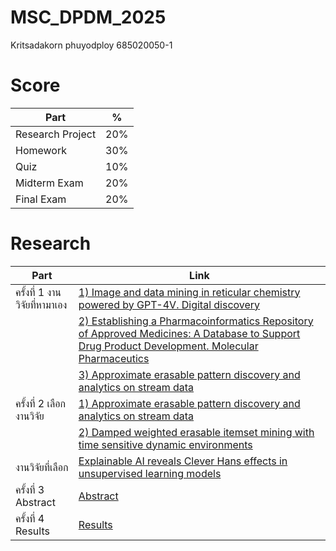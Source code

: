 # MSC_DPDM_2025
Kritsadakorn phuyodploy 685020050-1

# Score

| Part|  %|
| -------|------|
| Research Project|  20%|
| Homework|  30%|
| Quiz|  10%|
| Midterm Exam|  20%|
| Final Exam|  20%|


# Research
| Part| Link|
| ----------------------|----|
| ครั้งที่ 1 งานวิจัยที่หามาเอง| [1) Image and data mining in reticular chemistry powered by GPT-4V. Digital discovery](https://pubs.rsc.org/en/content/articlepdf/2024/dd/d3dd00239j)|
| | [2) Establishing a Pharmacoinformatics Repository of Approved Medicines: A Database to Support Drug Product Development. Molecular Pharmaceutics](https://pubs.acs.org/doi/pdf/10.1021/acs.molpharmaceut.4c00991)|
| | [3) Approximate erasable pattern discovery and analytics on stream data](https://pdf.sciencedirectassets.com/271505/1-s2.0-S0950705125X00022/1-s2.0-S0950705125002084/main.pdf?X-Amz-Security-Token=IQoJb3JpZ2luX2VjEB8aCXVzLWVhc3QtMSJHMEUCIBwxZEjqB1d7asSRuOJ8JWpaFjD2r%2Fn3i0uGAC2TbipDAiEAvaDDyMGPuvlTFboeJOW3WcHRUjKGTzZ1G8f9Rp96%2F94qswUIWBAFGgwwNTkwMDM1NDY4NjUiDFYe3DWnhxOeQfm7kCqQBZGGRUw18Czq04oTZ1WLQe3ShlAwTn1u%2FAkXkae364HnVGbhtaa%2Bynwqqh%2B3rCb74a0IeiIcyAn1IQvpWUtfqnUr3o3gBFm9r5BnpCzCXNX9%2FyhNI6wyDU178ZknI0HGBjl8SEILV9PgmxDrL7qwFoyBjdN7GCrYrirwhZlZRZY9mii4aM7stU7YzsYhI3z%2FHeQ5VAj%2BB4g8HZZiCwb1rdVRQrJ4oJw1ija562zHnfJegRLz9MxFJAf8WSzml8Z%2BY4SdZfZgE%2FEXROJLBJcGrZRepHFYCO%2F5wROpAvHdnzhnmyPaSfx%2B0iCFIzWQG%2FFiEQSMtjDMY5LP73BblNDCm3wRmsbVjNzhSHglDcXcAhao0EFeSPt941UGtbZH0lhuZZm0AVGuxhmlIbCjxz7Ygw6XGiVq00MwYauTwwWdEQbCOiU4Nil0OQgqdR5MKiGN4mvzFUvdZYEZmQsilN2H7LCnJSxLeqcEHN2vdFAIAgF0omrt2iwzbpPbCoS6aRqpMkqQ%2FyGGxz70FLRf701DehLP8wjIZqKFUlURZuQrcN0g5alWLR2Iv6k%2BwjBxnLEs3LGD4PEc6z3QIY69wLUgA3EADF1EF%2BpuygYDKiKIBEmjISKuSzRwxHuaWymyx3ngcCxBMdaO9P8dnnekZ8ncvtTKTG27qjZCZk8%2FjeMIzkunlRfKpnt%2BUlXzef1inxC%2F0O0%2FWgeAKIhmp1C5HweYPTzInBr8Qe8qm2Q4iMRYyh18pVTeH4wmpq8yA66a%2F2T42v688zIP50oQYF%2BXWfhQkBbpp8%2FIsy91JpVFC4oRvutk51GCsTzXcJ1xTBIDcgX0RSacQB79JGIWyuz2DwVw6%2BnTaRkviPlZ6hCH9uTau%2FFPMLHIxsQGOrEBhkfeChUiS7Caf6WR4npXM%2Fe9pGY1BJMzd1TmvJVFeFr%2B7kN%2BFLp7yxvXybB6keAZOHeabvN7pC1Ar9B7d6SYJIgj8IACu0UfFSaJEJNdu7V%2FRvT0wMSh5qAxMx54icZRR8aX9P7Gqg0yqgMzVa6DD%2FiWy%2BhDSDoxmPvydTM%2FG9WsJq1iaF8lpsJHu3LLam%2BKQXFDqJP7kaAe1jyuT4j3cRHvoy3y%2BZFNAw118SzIeD%2BI&X-Amz-Algorithm=AWS4-HMAC-SHA256&X-Amz-Date=20250805T070623Z&X-Amz-SignedHeaders=host&X-Amz-Expires=300&X-Amz-Credential=ASIAQ3PHCVTY6JCS7GIS%2F20250805%2Fus-east-1%2Fs3%2Faws4_request&X-Amz-Signature=3aca237f06818cc9fa4118988a73eca325fdbdd5f37b93382a735acfe4965bb2&hash=8ce937e6f15163d832e21b5dc1b269773d9560bb5ee89f9dcfedce3404edb55e&host=68042c943591013ac2b2430a89b270f6af2c76d8dfd086a07176afe7c76c2c61&pii=S0950705125002084&tid=spdf-e0d711b4-f558-4bcc-9ded-c1b24b477b17&sid=3c996fa71563b4467f890e4-294d7c857bfdgxrqb&type=client&tsoh=d3d3LnNjaWVuY2VkaXJlY3QuY29t&rh=d3d3LnNjaWVuY2VkaXJlY3QuY29t&ua=12095d56045454505854&rr=96a473978c064e3c&cc=th)|
| ครั้งที่ 2 เลือกงานวิจัย| [1) Approximate erasable pattern discovery and analytics on stream data](https://pdf.sciencedirectassets.com/271505/1-s2.0-S0950705125X00022/1-s2.0-S0950705125002084/main.pdf?X-Amz-Security-Token=IQoJb3JpZ2luX2VjEB8aCXVzLWVhc3QtMSJHMEUCIBwxZEjqB1d7asSRuOJ8JWpaFjD2r%2Fn3i0uGAC2TbipDAiEAvaDDyMGPuvlTFboeJOW3WcHRUjKGTzZ1G8f9Rp96%2F94qswUIWBAFGgwwNTkwMDM1NDY4NjUiDFYe3DWnhxOeQfm7kCqQBZGGRUw18Czq04oTZ1WLQe3ShlAwTn1u%2FAkXkae364HnVGbhtaa%2Bynwqqh%2B3rCb74a0IeiIcyAn1IQvpWUtfqnUr3o3gBFm9r5BnpCzCXNX9%2FyhNI6wyDU178ZknI0HGBjl8SEILV9PgmxDrL7qwFoyBjdN7GCrYrirwhZlZRZY9mii4aM7stU7YzsYhI3z%2FHeQ5VAj%2BB4g8HZZiCwb1rdVRQrJ4oJw1ija562zHnfJegRLz9MxFJAf8WSzml8Z%2BY4SdZfZgE%2FEXROJLBJcGrZRepHFYCO%2F5wROpAvHdnzhnmyPaSfx%2B0iCFIzWQG%2FFiEQSMtjDMY5LP73BblNDCm3wRmsbVjNzhSHglDcXcAhao0EFeSPt941UGtbZH0lhuZZm0AVGuxhmlIbCjxz7Ygw6XGiVq00MwYauTwwWdEQbCOiU4Nil0OQgqdR5MKiGN4mvzFUvdZYEZmQsilN2H7LCnJSxLeqcEHN2vdFAIAgF0omrt2iwzbpPbCoS6aRqpMkqQ%2FyGGxz70FLRf701DehLP8wjIZqKFUlURZuQrcN0g5alWLR2Iv6k%2BwjBxnLEs3LGD4PEc6z3QIY69wLUgA3EADF1EF%2BpuygYDKiKIBEmjISKuSzRwxHuaWymyx3ngcCxBMdaO9P8dnnekZ8ncvtTKTG27qjZCZk8%2FjeMIzkunlRfKpnt%2BUlXzef1inxC%2F0O0%2FWgeAKIhmp1C5HweYPTzInBr8Qe8qm2Q4iMRYyh18pVTeH4wmpq8yA66a%2F2T42v688zIP50oQYF%2BXWfhQkBbpp8%2FIsy91JpVFC4oRvutk51GCsTzXcJ1xTBIDcgX0RSacQB79JGIWyuz2DwVw6%2BnTaRkviPlZ6hCH9uTau%2FFPMLHIxsQGOrEBhkfeChUiS7Caf6WR4npXM%2Fe9pGY1BJMzd1TmvJVFeFr%2B7kN%2BFLp7yxvXybB6keAZOHeabvN7pC1Ar9B7d6SYJIgj8IACu0UfFSaJEJNdu7V%2FRvT0wMSh5qAxMx54icZRR8aX9P7Gqg0yqgMzVa6DD%2FiWy%2BhDSDoxmPvydTM%2FG9WsJq1iaF8lpsJHu3LLam%2BKQXFDqJP7kaAe1jyuT4j3cRHvoy3y%2BZFNAw118SzIeD%2BI&X-Amz-Algorithm=AWS4-HMAC-SHA256&X-Amz-Date=20250805T070623Z&X-Amz-SignedHeaders=host&X-Amz-Expires=300&X-Amz-Credential=ASIAQ3PHCVTY6JCS7GIS%2F20250805%2Fus-east-1%2Fs3%2Faws4_request&X-Amz-Signature=3aca237f06818cc9fa4118988a73eca325fdbdd5f37b93382a735acfe4965bb2&hash=8ce937e6f15163d832e21b5dc1b269773d9560bb5ee89f9dcfedce3404edb55e&host=68042c943591013ac2b2430a89b270f6af2c76d8dfd086a07176afe7c76c2c61&pii=S0950705125002084&tid=spdf-e0d711b4-f558-4bcc-9ded-c1b24b477b17&sid=3c996fa71563b4467f890e4-294d7c857bfdgxrqb&type=client&tsoh=d3d3LnNjaWVuY2VkaXJlY3QuY29t&rh=d3d3LnNjaWVuY2VkaXJlY3QuY29t&ua=12095d56045454505854&rr=96a473978c064e3c&cc=th)|
| | [2) Damped weighted erasable itemset mining with time sensitive dynamic environments](https://link.springer.com/content/pdf/10.1186/s40537-024-01056-8.pdf)|
| งานวิจัยที่เลือก| [Explainable AI reveals Clever Hans effects in unsupervised learning models](https://www.nature.com/articles/s42256-025-01000-2.pdf)|
| ครั้งที่ 3 Abstract| [Abstract](https://www.canva.com/design/DAGuhiwR3hE/fv11vwr8PQE-jyDoKQMd3w/edit?utm_content=DAGuhiwR3hE&utm_campaign=designshare&utm_medium=link2&utm_source=sharebutton)|
| ครั้งที่ 4 Results| [Results](https://www.canva.com/design/DAGvHpc-E6c/iYLTwKl3UkLaQb-QdKWytQ/edit?utm_content=DAGvHpc-E6c&utm_campaign=designshare&utm_medium=link2&utm_source=sharebutton)


